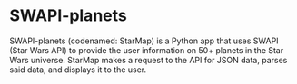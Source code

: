 # SWAPI-planets
SWAPI-planets (codenamed: StarMap) is a Python app that uses SWAPI (Star Wars API) to provide the user information on 50+ planets in the Star Wars universe. StarMap makes a request to the API for JSON data, parses said data, and displays it to the user.

